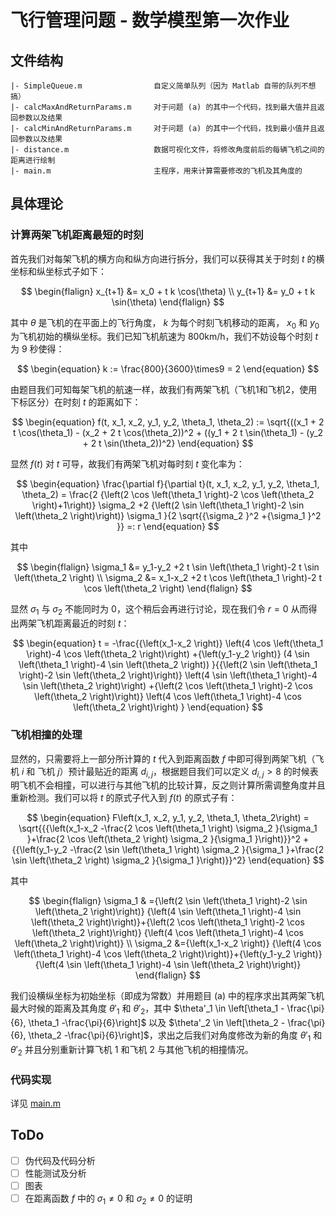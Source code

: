# 飞行管理问题 - 数学模型第一次作业

## 文件结构

```
|- SimpleQueue.m                自定义简单队列（因为 Matlab 自带的队列不想搞）
|- calcMaxAndReturnParams.m     对于问题 (a) 的其中一个代码，找到最大值并且返回参数以及结果
|- calcMinAndReturnParams.m     对于问题 (a) 的其中一个代码，找到最小值并且返回参数以及结果
|- distance.m                   数据可视化文件，将修改角度前后的每辆飞机之间的距离进行绘制
|- main.m                       主程序，用来计算需要修改的飞机及其角度的
```

## 具体理论

### 计算两架飞机距离最短的时刻

首先我们对每架飞机的横方向和纵方向进行拆分，我们可以获得其关于时刻 $t$ 的横坐标和纵坐标式子如下：

$$
\begin{flalign}
x_{t+1} &= x_0 + t k \cos(\theta) \\
y_{t+1} &= y_0 + t k \sin(\theta)
\end{flalign}
$$

其中 $\theta$ 是飞机的在平面上的飞行角度， $k$ 为每个时刻飞机移动的距离， $x_0$ 和 $y_0$ 为飞机初始的横纵坐标。我们已知飞机航速为 800km/h，我们不妨设每个时刻 $t$ 为 9 秒使得：

$$
\begin{equation}
k := \frac{800}{3600}\times9 = 2
\end{equation}
$$

由题目我们可知每架飞机的航速一样，故我们有两架飞机（飞机1和飞机2，使用下标区分）在时刻 $t$ 的距离如下：

$$
\begin{equation}
f(t, x_1, x_2, y_1, y_2, \theta_1, \theta_2) := \sqrt{((x_1 + 2 t \cos(\theta_1) - (x_2 + 2 t  \cos(\theta_2))^2 + ((y_1 + 2 t  \sin(\theta_1) - (y_2 + 2 t \sin(\theta_2))^2}
\end{equation}
$$

显然 $f(t)$ 对 $t$ 可导，故我们有两架飞机对每时刻 $t$ 变化率为：

$$
\begin{equation}
\frac{\partial f}{\partial t}(t, x_1, x_2, y_1, y_2, \theta_1, \theta_2) = \frac{2 {\left(2 \cos \left(\theta_1 \right)-2 \cos \left(\theta_2 \right)+1\right)} \sigma_2 +2 {\left(2 \sin \left(\theta_1 \right)-2 \sin \left(\theta_2 \right)\right)} \sigma_1 }{2 \sqrt{{\sigma_2 }^2 +{\sigma_1 }^2 }} =: r
\end{equation}
$$

其中

$$
\begin{flalign}
\sigma_1 &= y_1-y_2 +2 t \sin \left(\theta_1 \right)-2 t \sin \left(\theta_2 \right) \\
\sigma_2 &= x_1-x_2 +2 t \cos \left(\theta_1 \right)-2 t \cos \left(\theta_2 \right)
\end{flalign}
$$

显然 $\sigma_1$ 与 $\sigma_2$ 不能同时为 0，这个稍后会再进行讨论，现在我们令 $r = 0$ 从而得出两架飞机距离最近的时刻 $t$：

$$
\begin{equation}
t = -\frac{{\left(x_1-x_2 \right)} \left(4 \cos \left(\theta_1 \right)-4 \cos \left(\theta_2 \right)\right) +{\left(y_1-y_2 \right)} (4 \sin \left(\theta_1 \right)-4 \sin \left(\theta_2 \right)) }{{\left(2 \sin \left(\theta_1 \right)-2 \sin \left(\theta_2 \right)\right)} \left(4 \sin \left(\theta_1 \right)-4 \sin \left(\theta_2 \right)\right) +{\left(2 \cos \left(\theta_1 \right)-2 \cos \left(\theta_2 \right)\right)} \left(4 \cos \left(\theta_1 \right)-4 \cos \left(\theta_2 \right)\right) } 
\end{equation}
$$

### 飞机相撞的处理

显然的，只需要将上一部分所计算的 $t$ 代入到距离函数 $f$ 中即可得到两架飞机（飞机 $i$ 和 飞机 $j$）预计最贴近的距离 $d_{i, j}$，根据题目我们可以定义 $d_{i, j} > 8$ 的时候表明飞机不会相撞，可以进行与其他飞机的比较计算，反之则计算所需调整角度并且重新检测。我们可以将 $t$ 的原式子代入到 $f(t)$ 的原式子有：

$$
\begin{equation}
F\left(x_1, x_2, y_1, y_2, \theta_1, \theta_2\right) = \sqrt{{{\left(x_1-x_2 -\frac{2 \cos \left(\theta_1 \right) \sigma_2 }{\sigma_1 }+\frac{2 \cos \left(\theta_2 \right) \sigma_2 }{\sigma_1 }\right)}}^2 +{{\left(y_1-y_2 -\frac{2 \sin \left(\theta_1 \right) \sigma_2 }{\sigma_1 }+\frac{2 \sin \left(\theta_2 \right) \sigma_2 }{\sigma_1 }\right)}}^2}
\end{equation}
$$

其中

$$
\begin{flalign}
\sigma_1 & ={\left(2 \sin \left(\theta_1 \right)-2 \sin \left(\theta_2 \right)\right)} {\left(4 \sin \left(\theta_1 \right)-4 \sin \left(\theta_2 \right)\right)}+{\left(2 \cos \left(\theta_1 \right)-2 \cos \left(\theta_2 \right)\right)} {\left(4 \cos \left(\theta_1 \right)-4 \cos \left(\theta_2 \right)\right)} \\ 
\sigma_2 &={\left(x_1-x_2 \right)} {\left(4 \cos \left(\theta_1 \right)-4 \cos \left(\theta_2 \right)\right)}+{\left(y_1-y_2 \right)} {\left(4 \sin \left(\theta_1 \right)-4 \sin \left(\theta_2 \right)\right)}
\end{flalign}
$$

我们设横纵坐标为初始坐标（即成为常数）并用题目 (a) 中的程序求出其两架飞机最大时候的距离及其角度 $\theta'_1$ 和 $\theta'_2$，其中 $\theta'_1 \in \left[\theta_1 - \frac{\pi}{6},  \theta_1 -\frac{\pi}{6}\right]$ 以及 $\theta'_2 \in \left[\theta_2 - \frac{\pi}{6},  \theta_2 -\frac{\pi}{6}\right]$，求出之后我们对角度修改为新的角度 $\theta'_1$ 和 $\theta'_2$ 并且分别重新计算飞机 1 和飞机 2 与其他飞机的相撞情况。

### 代码实现

详见 [main.m](./main.m)

## ToDo

- [ ] 伪代码及代码分析
- [ ] 性能测试及分析
- [ ] 图表
- [ ] 在距离函数 $f$ 中的 $\sigma_1 \ne 0$ 和 $\sigma_2 \ne 0$ 的证明
